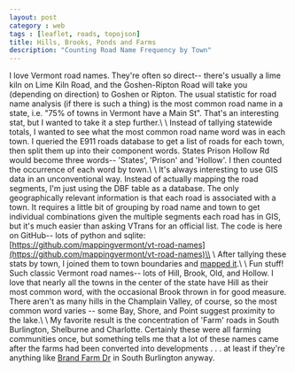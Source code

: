 ```yaml
---
layout: post
category : web
tags : [leaflet, roads, topojson]
title: Hills, Brooks, Ponds and Farms
description: "Counting Road Name Frequency by Town"
---
```


I love Vermont road names. They're often so direct-- there's usually a lime kiln on Lime Kiln Road, and the Goshen-Ripton Road will take you (depending on direction) to Goshen or Ripton. The usual statistic for road name analysis (if there is such a thing) is the most common road name in a state, i.e. "75% of towns in Vermont have a Main St". That's an interesting stat, but I wanted to take it a step further.\\
\\
Instead of tallying statewide totals, I wanted to see what the most common road name word was in each town. I queried the E911 roads database to get a list of roads for each town, then split them up into their component words. States Prison Hollow Rd would become three words-- 'States', 'Prison' and 'Hollow'. I then counted the occurrence of each word by town.\\
\\
It's always interesting to use GIS data in an unconventional way. Instead of actually mapping the road segments, I'm just using the DBF table as a database. The only geographically relevant information is that each road is associated with a town. It requires a little bit of grouping by road name and town to get individual combinations given the multiple segments each road has in GIS, but it's much easier than asking VTrans for an official list. The code is here on GitHub-- lots of python and sqlite: [https://github.com/mappingvermont/vt-road-names](https://github.com/mappingvermont/vt-road-names)\\
\\
After tallying these stats by town, I joined them to town boundaries and [mapped it](/projects/vt-road-names).\\
\\
Fun stuff! Such classic Vermont road names-- lots of Hill, Brook, Old, and Hollow. I love that nearly all the towns in the center of the state have Hill as their most common word, with the occasional Brook thrown in for good measure. There aren't as many hills in the Champlain Valley, of course, so the most common word varies -- some Bay, Shore, and Point suggest proximity to the lake.\\
\\
My favorite result is the concentration of 'Farm' roads in South Burlington, Shelburne and Charlotte. Certainly these were all farming communities once, but something tells me that a lot of these names came after the farms had been converted into developments . . . at least if they're anything like [Brand Farm Dr](https://www.google.com/maps/place/Brand+Farm+Dr,+South+Burlington,+VT+05403/@44.4460825,-73.1713522,479m/data=!3m1!1e3!4m5!3m4!1s0x4cca7963ffa94299:0x714d17f30768a899!8m2!3d44.4460682!4d-73.1685519) in South Burlington anyway.
